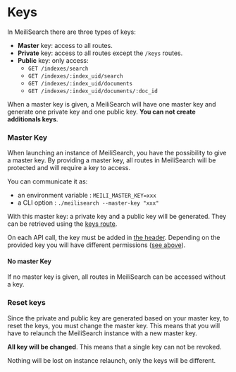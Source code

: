 # Keys

In MeiliSearch there are three types of keys:

- **Master** key: access to all routes.
- **Private** key: access to all routes except the `/keys` routes.
- **Public** key: only access:
    - `GET /indexes/search`
    - `GET /indexes/:index_uid/search`
    - `GET /indexes/:index_uid/documents`
    - `GET /indexes/:index_uid/documents/:doc_id`

When a master key is given, a MeiliSearch will have one master key and generate one private key and one public key. **You can not create additionals keys**.

### Master Key

When launching an instance of MeiliSearch, you have the possibility to give a master key. By providing a master key, all routes in MeiliSearch will be protected and will require a key to access.

You can communicate it as:
- an environment variable : `MEILI_MASTER_KEY=xxx`
- a CLI option : `./meilisearch --master-key "xxx"`

With this master key: a private key and a public key will be generated. They can be retrieved using the [keys route](/references/keys.md).

On each API call, the key must be added in [the header](/references/#authentication). Depending on the provided key you will have different permissions ([see above](/guides/advanced_guides/keys.md)).

#### No master Key
If no master key is given, all routes in MeiliSearch can be accessed without a key.

### Reset keys

Since the private and public key are generated based on your master key, to reset the keys, you must change the master key.
This means that you will have to relaunch the MeiliSearch instance with a new master key.

**All key will be changed**. This means that a single key can not be revoked.

Nothing will be lost on instance relaunch, only the keys will be different.

